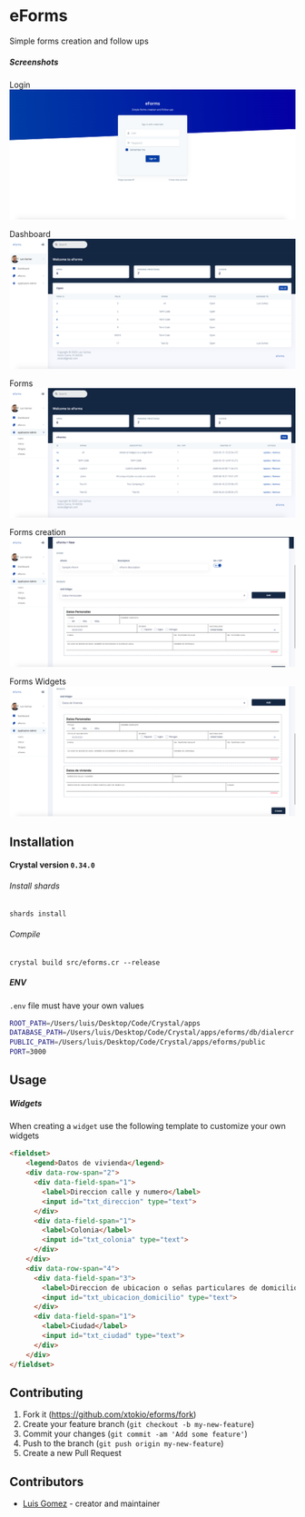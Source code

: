 # eForms

Simple forms creation and follow ups

##### Screenshots

Login
![DialerCR 02](screenshots/eforms_01.png)

Dashboard
![DialerCR 02](screenshots/eforms_02.png)

Forms
![DialerCR 01](screenshots/eforms_03.png)

Forms creation
![DialerCR 01](screenshots/eforms_04.png)

Forms Widgets
![DialerCR 01](screenshots/eforms_05.png)

## Installation

#### Crystal version `0.34.0`

###### Install shards
```crystal
shards install
```
###### Compile
```crystal
crystal build src/eforms.cr --release
```

##### ENV
`.env` file must have your own values
```bash
ROOT_PATH=/Users/luis/Desktop/Code/Crystal/apps
DATABASE_PATH=/Users/luis/Desktop/Code/Crystal/apps/eforms/db/dialercr.db
PUBLIC_PATH=/Users/luis/Desktop/Code/Crystal/apps/eforms/public
PORT=3000
```

## Usage

##### Widgets
When creating a `widget` use the following template to customize your own widgets
```html
<fieldset>
    <legend>Datos de vivienda</legend>
    <div data-row-span="2">
      <div data-field-span="1">
        <label>Direccion calle y numero</label>
        <input id="txt_direccion" type="text">
      </div>
      <div data-field-span="1">
        <label>Colonia</label>
        <input id="txt_colonia" type="text">
      </div>
    </div>
    <div data-row-span="4">
      <div data-field-span="3">
        <label>Direccion de ubicacion o señas particulares de domicilio</label>
        <input id="txt_ubicacion_domicilio" type="text">
      </div>
      <div data-field-span="1">
        <label>Ciudad</label>
        <input id="txt_ciudad" type="text">
      </div>
    </div>
</fieldset>
```

## Contributing

1. Fork it (<https://github.com/xtokio/eforms/fork>)
2. Create your feature branch (`git checkout -b my-new-feature`)
3. Commit your changes (`git commit -am 'Add some feature'`)
4. Push to the branch (`git push origin my-new-feature`)
5. Create a new Pull Request

## Contributors

- [Luis Gomez](https://github.com/xtokio) - creator and maintainer

